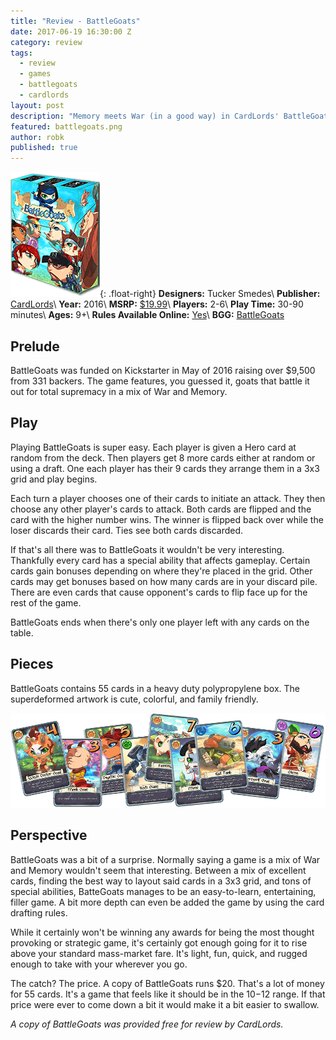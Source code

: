 ```yaml
---
title: "Review - BattleGoats"
date: 2017-06-19 16:30:00 Z
category: review
tags:
  - review
  - games
  - battlegoats
  - cardlords
layout: post
description: "Memory meets War (in a good way) in CardLords' BattleGoats."
featured: battlegoats.png                                                                       
author: robk
published: true
---
```


![BattleGoats](/images/battlegoats/cover.png){: .float-right}
**Designers:** Tucker Smedes\\
**Publisher:** [CardLords](http://www.cardlords.com/product/battlegoats/)\\
**Year:** 2016\\
**MSRP:** [$19.99](http://www.cardlords.com/product/battlegoats/)\\
**Players:** 2-6\\
**Play Time:** 30-90 minutes\\
**Ages:** 9+\\
**Rules Available Online:** [Yes](http://www.cardlords.com/wp-content/uploads/2016/04/BattleGoats-Rulebook.pdf)\\
**BGG:** [BattleGoats](https://boardgamegeek.com/boardgame/202513/battlegoats)

<h2>Prelude</h2>

BattleGoats was funded on Kickstarter in May of 2016 raising over $9,500 from 331 backers. The game features, you guessed it, goats that battle it out for total supremacy in a mix of War and Memory.

<h2>Play</h2>

Playing BattleGoats is super easy. Each player is given a Hero card at random from the deck.  Then players get 8 more cards either at random or using a draft. One each player has their 9 cards they arrange them in a 3x3 grid and play begins.

Each turn a player chooses one of their cards to initiate an attack. They then choose any other player's cards to attack. Both cards are flipped and the card with the higher number wins. The winner is flipped back over while the loser discards their card. Ties see both cards discarded.

If that's all there was to BattleGoats it wouldn't be very interesting. Thankfully every card has a special ability that affects gameplay. Certain cards gain bonuses depending on where they're placed in the grid. Other cards may get bonuses based on how many cards are in your discard pile. There are even cards that cause opponent's cards to flip face up for the rest of the game.

BattleGoats ends when there's only one player left with any cards on the table.

<h2>Pieces</h2>

BattleGoats contains 55 cards in a heavy duty polypropylene box. The superdeformed artwork is cute, colorful, and family friendly.

![BattleGoats Cards](/images/battlegoats/cards.png)

<h2>Perspective</h2>

BattleGoats was a bit of a surprise. Normally saying a game is a mix of War and Memory wouldn't seem that interesting. Between a mix of excellent cards, finding the best way to layout said cards in a 3x3 grid, and tons of special abilities, BatteGoats manages to be an easy-to-learn, entertaining, filler game. A bit more depth can even be added the game by using the card drafting rules.

While it certainly won't be winning any awards for being the most thought provoking or strategic game, it's certainly got enough going for it to rise above your standard mass-market fare. It's light, fun, quick, and rugged enough to take with your wherever you go.

The catch? The price. A copy of BattleGoats runs $20. That's a lot of money for 55 cards. It's a game that feels like it should be in the $10-$12 range. If that price were ever to come down a bit it would make it a bit easier to swallow.

*A copy of BattleGoats was provided free for review by CardLords.*
